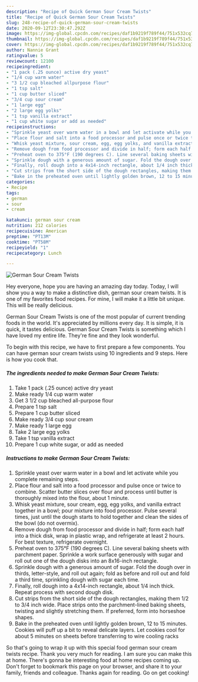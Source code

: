 ```yaml
---
description: "Recipe of Quick German Sour Cream Twists"
title: "Recipe of Quick German Sour Cream Twists"
slug: 248-recipe-of-quick-german-sour-cream-twists
date: 2020-09-12T23:30:47.292Z
image: https://img-global.cpcdn.com/recipes/daf1b9219f789f44/751x532cq70/german-sour-cream-twists-recipe-main-photo.jpg
thumbnail: https://img-global.cpcdn.com/recipes/daf1b9219f789f44/751x532cq70/german-sour-cream-twists-recipe-main-photo.jpg
cover: https://img-global.cpcdn.com/recipes/daf1b9219f789f44/751x532cq70/german-sour-cream-twists-recipe-main-photo.jpg
author: Nannie Grant
ratingvalue: 5
reviewcount: 12100
recipeingredient:
- "1 pack (.25 ounce) active dry yeast"
- "1/4 cup warm water"
- "3 1/2 cup bleached allpurpose flour"
- "1 tsp salt"
- "1 cup butter sliced"
- "3/4 cup sour cream"
- "1 large egg"
- "2 large egg yolks"
- "1 tsp vanilla extract"
- "1 cup white sugar or add as needed"
recipeinstructions:
- "Sprinkle yeast over warm water in a bowl and let activate while you complete remaining steps."
- "Place flour and salt into a food processor and pulse once or twice to combine. Scatter butter slices over flour and process until butter is thoroughly mixed into the flour, about 1 minute."
- "Whisk yeast mixture, sour cream, egg, egg yolks, and vanilla extract together in a bowl; pour mixture into food processor. Pulse several times, just until the dough starts to hold together and clean the sides of the bowl (do not overmix)."
- "Remove dough from food processor and divide in half; form each half into a thick disk, wrap in plastic wrap, and refrigerate at least 2 hours. For best texture, refrigerate overnight."
- "Preheat oven to 375°F (190 degrees C). Line several baking sheets with parchment paper. Sprinkle a work surface generously with sugar and roll out one of the dough disks into an 8x16-inch rectangle."
- "Sprinkle dough with a generous amount of sugar. Fold the dough over in thirds, letter-style, and roll out again; fold as before and roll out and fold a third time, sprinkling dough with sugar each time."
- "Finally, roll dough into a 4x14-inch rectangle, about 1/4 inch thick. Repeat process with second dough disk."
- "Cut strips from the short side of the dough rectangles, making them 1/2 to 3/4 inch wide. Place strips onto the parchment-lined baking sheets, twisting and slightly stretching them. If preferred, form into horseshoe shapes."
- "Bake in the preheated oven until lightly golden brown, 12 to 15 minutes. Cookies will puff up a bit to reveal delicate layers. Let cookies cool for about 5 minutes on sheets before transferring to wire cooling racks"
categories:
- Recipe
tags:
- german
- sour
- cream

katakunci: german sour cream 
nutrition: 212 calories
recipecuisine: American
preptime: "PT13M"
cooktime: "PT58M"
recipeyield: "1"
recipecategory: Lunch

---
```



![German Sour Cream Twists](https://img-global.cpcdn.com/recipes/daf1b9219f789f44/751x532cq70/german-sour-cream-twists-recipe-main-photo.jpg)

Hey everyone, hope you are having an amazing day today. Today, I will show you a way to make a distinctive dish, german sour cream twists. It is one of my favorites food recipes. For mine, I will make it a little bit unique. This will be really delicious.



German Sour Cream Twists is one of the most popular of current trending foods in the world. It's appreciated by millions every day. It is simple, it is quick, it tastes delicious. German Sour Cream Twists is something which I have loved my entire life. They're fine and they look wonderful.


To begin with this recipe, we have to first prepare a few components. You can have german sour cream twists using 10 ingredients and 9 steps. Here is how you cook that.

<!--inarticleads1-->

##### The ingredients needed to make German Sour Cream Twists:

1. Take 1 pack (.25 ounce) active dry yeast
1. Make ready 1/4 cup warm water
1. Get 3 1/2 cup bleached all-purpose flour
1. Prepare 1 tsp salt
1. Prepare 1 cup butter sliced
1. Make ready 3/4 cup sour cream
1. Make ready 1 large egg
1. Take 2 large egg yolks
1. Take 1 tsp vanilla extract
1. Prepare 1 cup white sugar, or add as needed




<!--inarticleads2-->

##### Instructions to make German Sour Cream Twists:

1. Sprinkle yeast over warm water in a bowl and let activate while you complete remaining steps.
1. Place flour and salt into a food processor and pulse once or twice to combine. Scatter butter slices over flour and process until butter is thoroughly mixed into the flour, about 1 minute.
1. Whisk yeast mixture, sour cream, egg, egg yolks, and vanilla extract together in a bowl; pour mixture into food processor. Pulse several times, just until the dough starts to hold together and clean the sides of the bowl (do not overmix).
1. Remove dough from food processor and divide in half; form each half into a thick disk, wrap in plastic wrap, and refrigerate at least 2 hours. For best texture, refrigerate overnight.
1. Preheat oven to 375°F (190 degrees C). Line several baking sheets with parchment paper. Sprinkle a work surface generously with sugar and roll out one of the dough disks into an 8x16-inch rectangle.
1. Sprinkle dough with a generous amount of sugar. Fold the dough over in thirds, letter-style, and roll out again; fold as before and roll out and fold a third time, sprinkling dough with sugar each time.
1. Finally, roll dough into a 4x14-inch rectangle, about 1/4 inch thick. Repeat process with second dough disk.
1. Cut strips from the short side of the dough rectangles, making them 1/2 to 3/4 inch wide. Place strips onto the parchment-lined baking sheets, twisting and slightly stretching them. If preferred, form into horseshoe shapes.
1. Bake in the preheated oven until lightly golden brown, 12 to 15 minutes. Cookies will puff up a bit to reveal delicate layers. Let cookies cool for about 5 minutes on sheets before transferring to wire cooling racks




So that's going to wrap it up with this special food german sour cream twists recipe. Thank you very much for reading. I am sure you can make this at home. There's gonna be interesting food at home recipes coming up. Don't forget to bookmark this page on your browser, and share it to your family, friends and colleague. Thanks again for reading. Go on get cooking!

